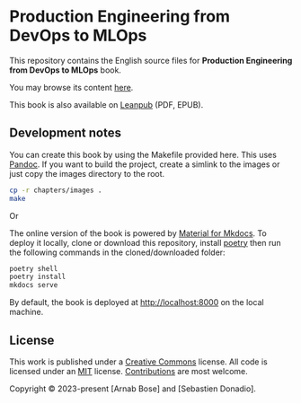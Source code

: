 # Production Engineering from DevOps to MLOps

This repository contains the English source files for **Production Engineering from DevOps to MLOps** book.

You may browse its content [here](chapters/).

This book is also available on [Leanpub](https://leanpub.com/devopsmlops) (PDF, EPUB).

## Development notes

You can create this book by using the Makefile provided here. This uses [Pandoc](https://pandoc.org/). If you want to build the project, create a simlink to the images or just copy the images directory to the root.

```bash
cp -r chapters/images .
make
```

Or

The online version of the book is powered by [Material for Mkdocs](https://squidfunk.github.io/mkdocs-material/). To deploy it locally, clone or download this repository, install [poetry](https://python-poetry.org/) then run the following commands in the cloned/downloaded folder:

```bash
poetry shell
poetry install
mkdocs serve
```

By default, the book is deployed at <http://localhost:8000> on the local machine.

## License

This work is published under a [Creative Commons](LICENSE) license. All code is licensed under an [MIT](CODE_LICENSE) license. [Contributions](CONTRIBUTING.md) are most welcome.

Copyright © 2023-present [Arnab Bose] and [Sebastien Donadio].
